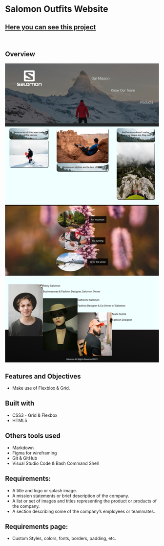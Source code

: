 # **Salomon Outfits Website**
## [Here you can see this project](https://nycolop.github.io/salomon-grid-flexbox-website/)

<br>

## **Overview**
![screenshot](./screenshot.jpeg)

## **Features and Objectives**
* Make use of Flexblox & Grid.

## **Built with**
* CSS3 - Grid & Flexbox
* HTML5

## **Others tools used**
* Markdown
* Figma for wireframing
* Git & GitHub
* Visual Studio Code & Bash Command Shell

## **Requirements:**
* A title and logo or splash image.
* A mission statements or brief description of the company.
* A list or set of images and titles representing the product or products of the company.
* A section describing some of the company’s employees or teammates.

## **Requirements page:**
* Custom Styles, colors, fonts, borders, padding, etc.
